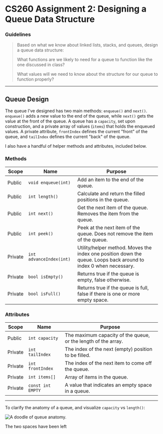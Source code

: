 # CS260 Assignment 2: Designing a Queue Data Structure

### Guidelines
> Based on what we know about linked lists, stacks, and queues, design a queue data structure:
> 
> What functions are we likely to need for a queue to function like the one discussed in class?
> 
> What values will we need to know about the structure for our queue to function properly?


---
## Queue Design

The queue I've designed has two main methods: `enqueue()` and `next()`. `enqueue()` adds a new value to the end of the queue, while `next()` gets the value at the front of the queue. A queue has a `capacity`, set upon construction, and a private array of values (`items`) that holds the enqueued values. A private attribute, `frontIndex` defines the current "front" of the queue, and `tailIndex` defines the current "back" of the queue.

I also have a handful of helper methods and attributes, included below.

### Methods
| Scope      | Name                    | Purpose                              |
|------------|-------------------------|--------------------------------------|
| Public     | `void enqueue(int)`     | Add an item to the end of the queue.
| Public     | `int length()`          | Calculate and return the filled positions in the queue.
| Public     | `int next()`            | Get the next item of the queue. Removes the item from the queue.
| Public     | `int peek()`            | Peek at the next item of the queue. Does not remove the item of the queue.
| Private    | `int advanceIndex(int)` | Utility/helper method. Moves the index one position down the queue. Loops back around to index 0 when necessary.
| Private    | `bool isEmpty()`        | Returns true if the queue is empty, false otherwise.
| Private    | `bool isFull()`         | Returns true if the queue is full, false if there is one or more empty space.

### Attributes
| Scope      | Name              | Purpose                                    |
|------------|-------------------|--------------------------------------------|
| Public     | `int capacity`    | The maximum capacity of the queue, or the length of the array.
| Private    | `int tailIndex`   | The index of the next (empty) position to be filled.
| Private    | `int frontIndex`  | The index of the next item to come off the queue.
| Private    | `int items[]`     | Array of items in the queue.
| Private    | `const int EMPTY` | A value that indicates an empty space in a queue. 

---
To clarify the anatomy of a queue, and visualize `capacity` vs `length()`:

![A doodle of queue anatomy.](https://cdn.discordapp.com/attachments/799704269787496518/1096592198725795901/20230414_172540.jpg)

The two spaces have been left   

